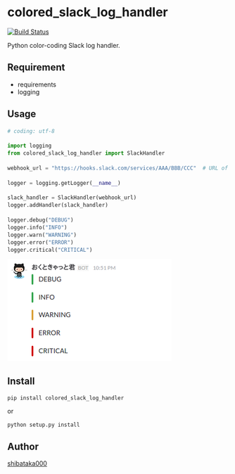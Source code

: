 # colored\_slack\_log\_handler

[![Build Status](https://travis-ci.org/shibataka000/colored_slack_log_handler.svg?branch=master)](https://travis-ci.org/shibataka000/colored_slack_log_handler)

Python color-coding Slack log handler.

## Requirement
- requirements
- logging

## Usage
```python
# coding: utf-8

import logging
from colored_slack_log_handler import SlackHandler

webhook_url = "https://hooks.slack.com/services/AAA/BBB/CCC"  # URL of Slack Incoming Webhook

logger = logging.getLogger(__name__)

slack_handler = SlackHandler(webhook_url)
logger.addHandler(slack_handler)

logger.debug("DEBUG")
logger.info("INFO")
logger.warn("WARNING")
logger.error("ERROR")
logger.critical("CRITICAL")
```

![](./img/screenshot.png)

## Install
```
pip install colored_slack_log_handler
```

or

```
python setup.py install
```

## Author
[shibataka000](https://github.com/shibataka000)

